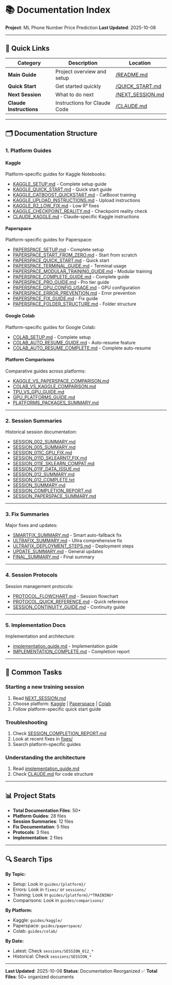 # 📚 Documentation Index

**Project**: ML Phone Number Price Prediction
**Last Updated**: 2025-10-08

---

## 📖 Quick Links

| Category | Description | Location |
|----------|-------------|----------|
| **Main Guide** | Project overview and setup | [/README.md](../README.md) |
| **Quick Start** | Get started quickly | [/QUICK_START.md](../QUICK_START.md) |
| **Next Session** | What to do next | [/NEXT_SESSION.md](../NEXT_SESSION.md) |
| **Claude Instructions** | Instructions for Claude Code | [/CLAUDE.md](../CLAUDE.md) |

---

## 🗂️ Documentation Structure

### 1. Platform Guides

#### Kaggle
Platform-specific guides for Kaggle Notebooks:
- [KAGGLE_SETUP.md](guides/kaggle/KAGGLE_SETUP.md) - Complete setup guide
- [KAGGLE_QUICK_START.md](guides/kaggle/KAGGLE_QUICK_START.md) - Quick start guide
- [KAGGLE_CATBOOST_QUICKSTART.md](guides/kaggle/KAGGLE_CATBOOST_QUICKSTART.md) - CatBoost training
- [KAGGLE_UPLOAD_INSTRUCTIONS.md](guides/kaggle/KAGGLE_UPLOAD_INSTRUCTIONS.md) - Upload instructions
- [KAGGLE_R2_LOW_FIX.md](guides/kaggle/KAGGLE_R2_LOW_FIX.md) - Low R² fixes
- [KAGGLE_CHECKPOINT_REALITY.md](guides/kaggle/KAGGLE_CHECKPOINT_REALITY.md) - Checkpoint reality check
- [CLAUDE_KAGGLE.md](guides/kaggle/CLAUDE_KAGGLE.md) - Claude-specific Kaggle instructions

#### Paperspace
Platform-specific guides for Paperspace:
- [PAPERSPACE_SETUP.md](guides/paperspace/PAPERSPACE_SETUP.md) - Complete setup
- [PAPERSPACE_START_FROM_ZERO.md](guides/paperspace/PAPERSPACE_START_FROM_ZERO.md) - Start from scratch
- [PAPERSPACE_QUICK_START.md](guides/paperspace/PAPERSPACE_QUICK_START.md) - Quick start
- [PAPERSPACE_TERMINAL_GUIDE.md](guides/paperspace/PAPERSPACE_TERMINAL_GUIDE.md) - Terminal usage
- [PAPERSPACE_MODULAR_TRAINING_GUIDE.md](guides/paperspace/PAPERSPACE_MODULAR_TRAINING_GUIDE.md) - Modular training
- [PAPERSPACE_COMPLETE_GUIDE.md](guides/paperspace/PAPERSPACE_COMPLETE_GUIDE.md) - Complete guide
- [PAPERSPACE_PRO_GUIDE.md](guides/paperspace/PAPERSPACE_PRO_GUIDE.md) - Pro tier guide
- [PAPERSPACE_GPU_CONFIG_USAGE.md](guides/paperspace/PAPERSPACE_GPU_CONFIG_USAGE.md) - GPU configuration
- [PAPERSPACE_ERROR_PREVENTION.md](guides/paperspace/PAPERSPACE_ERROR_PREVENTION.md) - Error prevention
- [PAPERSPACE_FIX_GUIDE.md](guides/paperspace/PAPERSPACE_FIX_GUIDE.md) - Fix guide
- [PAPERSPACE_FOLDER_STRUCTURE.md](guides/paperspace/PAPERSPACE_FOLDER_STRUCTURE.md) - Folder structure

#### Google Colab
Platform-specific guides for Google Colab:
- [COLAB_SETUP.md](guides/colab/COLAB_SETUP.md) - Complete setup
- [COLAB_AUTO_RESUME_GUIDE.md](guides/colab/COLAB_AUTO_RESUME_GUIDE.md) - Auto-resume feature
- [COLAB_AUTO_RESUME_COMPLETE.md](guides/colab/COLAB_AUTO_RESUME_COMPLETE.md) - Complete auto-resume

#### Platform Comparisons
Comparative guides across platforms:
- [KAGGLE_VS_PAPERSPACE_COMPARISON.md](guides/comparisons/KAGGLE_VS_PAPERSPACE_COMPARISON.md)
- [COLAB_VS_KAGGLE_COMPARISON.md](guides/comparisons/COLAB_VS_KAGGLE_COMPARISON.md)
- [TPU_VS_GPU_GUIDE.md](guides/comparisons/TPU_VS_GPU_GUIDE.md)
- [GPU_PLATFORMS_GUIDE.md](guides/comparisons/GPU_PLATFORMS_GUIDE.md)
- [PLATFORMS_PACKAGES_SUMMARY.md](guides/comparisons/PLATFORMS_PACKAGES_SUMMARY.md)

---

### 2. Session Summaries

Historical session documentation:
- [SESSION_002_SUMMARY.md](sessions/SESSION_002_SUMMARY.md)
- [SESSION_005_SUMMARY.md](sessions/SESSION_005_SUMMARY.md)
- [SESSION_011C_GPU_FIX.md](sessions/SESSION_011C_GPU_FIX.md)
- [SESSION_011D_SKLEARN17_FIX.md](sessions/SESSION_011D_SKLEARN17_FIX.md)
- [SESSION_011E_SKLEARN_COMPAT.md](sessions/SESSION_011E_SKLEARN_COMPAT.md)
- [SESSION_011F_DATA_ISSUE.md](sessions/SESSION_011F_DATA_ISSUE.md)
- [SESSION_012_SUMMARY.md](sessions/SESSION_012_SUMMARY.md)
- [SESSION_012_COMPLETE.txt](sessions/SESSION_012_COMPLETE.txt)
- [SESSION_SUMMARY.md](sessions/SESSION_SUMMARY.md)
- [SESSION_COMPLETION_REPORT.md](sessions/SESSION_COMPLETION_REPORT.md)
- [SESSION_PAPERSPACE_SUMMARY.md](sessions/SESSION_PAPERSPACE_SUMMARY.md)

---

### 3. Fix Summaries

Major fixes and updates:
- [SMARTFIX_SUMMARY.md](fixes/SMARTFIX_SUMMARY.md) - Smart auto-fallback fix
- [ULTRAFIX_SUMMARY.md](fixes/ULTRAFIX_SUMMARY.md) - Ultra comprehensive fix
- [ULTRAFIX_DEPLOYMENT_STEPS.md](fixes/ULTRAFIX_DEPLOYMENT_STEPS.md) - Deployment steps
- [UPDATE_SUMMARY.md](fixes/UPDATE_SUMMARY.md) - General updates
- [FINAL_SUMMARY.md](fixes/FINAL_SUMMARY.md) - Final summary

---

### 4. Session Protocols

Session management protocols:
- [PROTOCOL_FLOWCHART.md](protocols/PROTOCOL_FLOWCHART.md) - Session flowchart
- [PROTOCOL_QUICK_REFERENCE.md](protocols/PROTOCOL_QUICK_REFERENCE.md) - Quick reference
- [SESSION_CONTINUITY_GUIDE.md](protocols/SESSION_CONTINUITY_GUIDE.md) - Continuity guide

---

### 5. Implementation Docs

Implementation and architecture:
- [implementation_guide.md](implementation/implementation_guide.md) - Implementation guide
- [IMPLEMENTATION_COMPLETE.md](implementation/IMPLEMENTATION_COMPLETE.md) - Completion report

---

## 🎯 Common Tasks

### Starting a new training session
1. Read [NEXT_SESSION.md](../NEXT_SESSION.md)
2. Choose platform: [Kaggle](guides/kaggle/) | [Paperspace](guides/paperspace/) | [Colab](guides/colab/)
3. Follow platform-specific quick start guide

### Troubleshooting
1. Check [SESSION_COMPLETION_REPORT.md](sessions/SESSION_COMPLETION_REPORT.md)
2. Look at recent fixes in [fixes/](fixes/)
3. Search platform-specific guides

### Understanding the architecture
1. Read [implementation_guide.md](implementation/implementation_guide.md)
2. Check [CLAUDE.md](../CLAUDE.md) for code structure

---

## 📊 Project Stats

- **Total Documentation Files**: 50+
- **Platform Guides**: 28 files
- **Session Summaries**: 12 files
- **Fix Documentation**: 5 files
- **Protocols**: 3 files
- **Implementation**: 2 files

---

## 🔍 Search Tips

**By Topic:**
- Setup: Look in `guides/{platform}/`
- Errors: Look in `fixes/` or `sessions/`
- Training: Look in `guides/{platform}/*TRAINING*`
- Comparisons: Look in `guides/comparisons/`

**By Platform:**
- Kaggle: `guides/kaggle/`
- Paperspace: `guides/paperspace/`
- Colab: `guides/colab/`

**By Date:**
- Latest: Check `sessions/SESSION_012_*`
- Historical: Check `sessions/SESSION_*`

---

**Last Updated**: 2025-10-08
**Status**: Documentation Reorganized ✅
**Total Files**: 50+ organized documents
